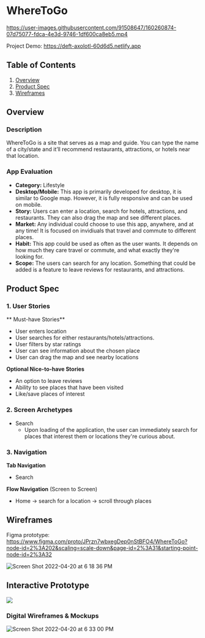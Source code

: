 
# WhereToGo
https://user-images.githubusercontent.com/91508647/160260874-07d75077-fdca-4e3d-9746-1df600ca8eb5.mp4

Project Demo: https://deft-axolotl-60d6d5.netlify.app  <br/>

## Table of Contents
1. [Overview](#Overview)
2. [Product Spec](#Product-Spec)
3. [Wireframes](#Wireframes)


## Overview
### Description
WhereToGo is a site that serves as a map and guide. You can type the name of a city/state and it’ll recommend restaurants, attractions, or hotels near that location.


### App Evaluation
- **Category:** Lifestyle
- **Desktop/Mobile:** This app is primarily developed for desktop, it is similar to Google map. However, it is fully responsive and can be used on mobile.
- **Story:** Users can enter a location, search for hotels, attractions, and restaurants. They can also drag the map and see different places. 
- **Market:** Any individual could choose to use this app, anywhere, and at any time! It is focused on invidiuals that travel and commute to different places.
- **Habit:** This app could be used as often as the user wants. It depends on how much they care travel or commute, and what exactly they're looking for.
- **Scope:** The users can search for any location. Something that could be added is a feature to leave reviews for restaurants, and attractions.  

## Product Spec
### 1. User Stories 

** Must-have Stories**

* User enters location
* User searches for either restaurants/hotels/attractions.
* User filters by star ratings 
* User can see information about the chosen place 
* User can drag the map and see nearby locations

**Optional Nice-to-have Stories**

* An option to leave reviews 
* Ability to see places that have been visited
* Like/save places of interest 

### 2. Screen Archetypes

* Search 
   * Upon loading of the application, the user can immediately search for places that interest them or locations they're curious about. 


### 3. Navigation

**Tab Navigation** 

* Search


**Flow Navigation** (Screen to Screen)
* Home -> search for a location -> scroll through places 


## Wireframes

Figma prototype: https://www.figma.com/proto/JPrzn7wbxegDep0nStBFO4/WhereToGo?node-id=2%3A202&scaling=scale-down&page-id=2%3A31&starting-point-node-id=2%3A32

![Screen Shot 2022-04-20 at 6 18 36 PM](https://user-images.githubusercontent.com/91508647/164334330-16b64ea2-abd4-4f1e-aec4-fe0eeb49e8f0.png)

## Interactive Prototype

<img src="https://media.giphy.com/media/yZ6XSpWyTfnbsxuDKW/giphy.gif" />

### Digital Wireframes & Mockups

![Screen Shot 2022-04-20 at 6 33 00 PM](https://user-images.githubusercontent.com/91508647/164335920-86834494-b31e-4763-a5b0-4aca093e1455.png)




